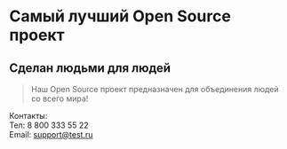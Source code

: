 # Самый лучший Open Source проект

## Сделан людьми для людей

> Наш Open Source проект предназначен для объединения людей со всего мира!

Контакты:\
Тел: 8 800 333 55 22  
Email: support@test.ru
